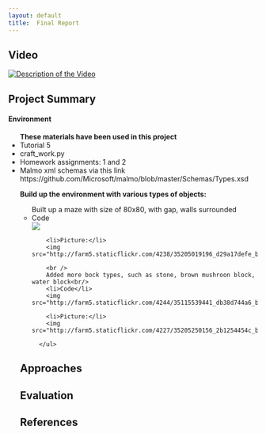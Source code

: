```yaml
---
layout: default
title:  Final Report
---
```


## Video

[![Description of the Video](https://img.youtube.com/vi/FI3aW0RabBg/0.jpg)](https://www.youtube.com/watch?v=FI3aW0RabBg)

## Project Summary

<h4>Environment</h4>

<ul><b>These materials have been used in this project</b>
  <li>Tutorial 5</li>
  <li>craft_work.py</li>
  <li>Homework assignments: 1 and 2</li>
  <li>Malmo xml schemas via this link https://github.com/Microsoft/malmo/blob/master/Schemas/Types.xsd</li>
</ul>


<ul><b>Build up the environment with various types of objects:</b>
    <ul>
        Built up a maze with size of 80x80, with gap, walls surrounded<br/>
        <li>Code</li>
        <img src="http://farm5.staticflickr.com/4262/35079539232_e6a313a361_b.jpg">
        
        <li>Picture:</li>
        <img src="http://farm5.staticflickr.com/4238/35205019196_d29a17defe_b.jpg">
        
        <br />
        Added more bock types, such as stone, brown mushroon block, water block<br/>
        <li>Code</li>
        <img src="http://farm5.staticflickr.com/4244/35115539441_db38d744a6_b.jpg">
        
        <li>Picture:</li>
        <img src="http://farm5.staticflickr.com/4227/35205250156_2b1254454c_b.jpg">
        
      </ul>
</ul>

## Approaches

## Evaluation


## References
